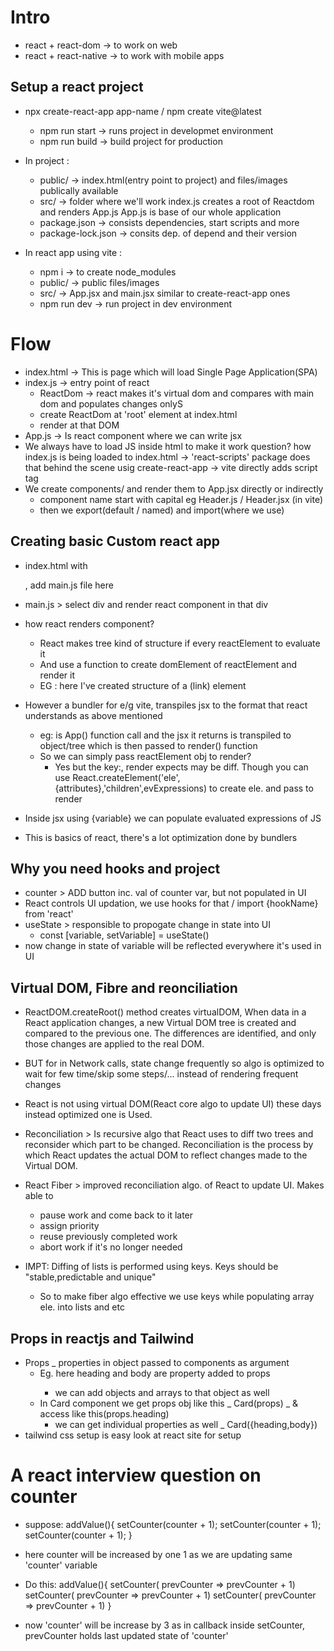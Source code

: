# Intro 
- react + react-dom -> to work on web
- react + react-native -> to work with mobile apps

## Setup a react project
-  npx create-react-app app-name    / npm create vite@latest
    - npm run start  -> runs project in developmet environment
    - npm run build  -> build project for production

- In project : 
    - public/ -> index.html(entry point to project) and files/images publically available
    - src/ -> folder where we'll work index.js creates a root of Reactdom and renders App.js
                App.js is base of our whole application
    - package.json -> consists dependencies, start scripts and more
    - package-lock.json -> consits dep. of depend and their version
    
- In react app using vite :
    - npm i -> to create node_modules
    - public/ -> public files/images
    - src/ -> App.jsx and main.jsx similar to create-react-app ones
    - npm run dev -> run project in dev environment

# Flow 
- index.html -> This is page which will load Single Page Application(SPA)
- index.js -> entry point of react
    - ReactDom -> react makes it's virtual dom and compares with main dom and populates changes onlyS
    - create ReactDom at 'root' element at index.html
    - render <App/> at that DOM 
- App.js -> Is react component where we can write jsx
- We always have to load JS inside html to make it work 
    question? how index.js is being loaded to index.html 
        -> 'react-scripts' package does that behind the scene usig create-react-app 
        -> vite directly adds script tag
- We create components/ and render them to App.jsx directly or indirectly
    - component name start with capital eg Header.js / Header.jsx (in vite)
    - then we export(default / named) and import(where we use)


## Creating basic Custom react app
- index.html with <div id="root"> , add main.js file here 

- main.js > select div and render react component in that div

- how react renders component?
    - React makes tree kind of structure if every reactElement to evaluate it
    - And use a function to create domElement of reactElement and render it
    - EG : here I've created structure of a <a>(link) element

- However a bundler for e/g vite, transpiles jsx to the format that react
    understands as above mentioned 
    - eg: <App /> is App() function call and the jsx it returns is transpiled to object/tree which is then passed to render() function
    - So we can simply pass reactElement obj to render?
        -  Yes but the key:, render expects may be diff. Though you can use React.createElement('ele',{attributes},'children',evExpressions) to create ele. and pass to render

- Inside jsx using {variable} we can populate evaluated expressions of JS

- This is basics of react, there's a lot optimization done by bundlers


## Why you need hooks and project
- counter > ADD button inc. val of counter var, but not populated in UI
- React controls UI updation, we use hooks for that / import {hookName} from 'react'
- useState > responsible to propogate change in state into UI
    - const [variable, setVariable] = useState()
- now change in state of variable will be reflected everywhere it's used in UI


## Virtual DOM, Fibre and reonciliation

- ReactDOM.createRoot() method creates virtualDOM, When data in a React application changes, a new
 Virtual DOM tree is created and compared to the previous one. The differences are identified,
  and only those changes are applied to the real DOM.

- BUT for in Network calls, state change frequently so algo is optimized to wait for few time/skip some steps/...    instead of rendering frequent changes 

- React is not using virtual DOM(React core algo to update UI) these days instead optimized one is Used. 

- Reconciliation > Is recursive algo that React uses to diff two trees and reconsider which part to be changed. Reconciliation is the process by which React updates the actual DOM to reflect
 changes made to the Virtual DOM. 

- React Fiber > improved reconciliation algo. of React to update UI. Makes able to 
    - pause work and come back to it later
    - assign priority
    - reuse previously completed work
    - abort work if it's no longer needed

- IMPT: Diffing of lists is performed using keys. Keys should be "stable,predictable and unique" 
    - So to make fiber algo effective we use keys while populating array ele. into lists and etc



## Props in reactjs and Tailwind
- Props _ properties in object passed to components as argument 
    - Eg. <Card heading="" body=""/>   here heading and body are property added to props
        - <Card details={car1Details1}/> we can add objects and arrays to that object as well 
    - In Card component we get props obj like this _ Card(props) _ & access like this(props.heading)
        - we can get individual properties as well _ Card({heading,body})
- tailwind css setup is easy look at react site for setup 

# A react interview question on counter 
- suppose:
 addValue(){
    setCounter(counter + 1);
    setCounter(counter + 1);
    setCounter(counter + 1);
}
 - here counter will be increased by one 1 as we are updating same 'counter' variable

- Do this:
 addValue(){
    setCounter( prevCounter => prevCounter + 1)
    setCounter( prevCounter => prevCounter + 1)
    setCounter( prevCounter => prevCounter + 1)
}
- now 'counter' will be increase by 3 as in callback
    inside setCounter, prevCounter holds last updated state of 'counter'